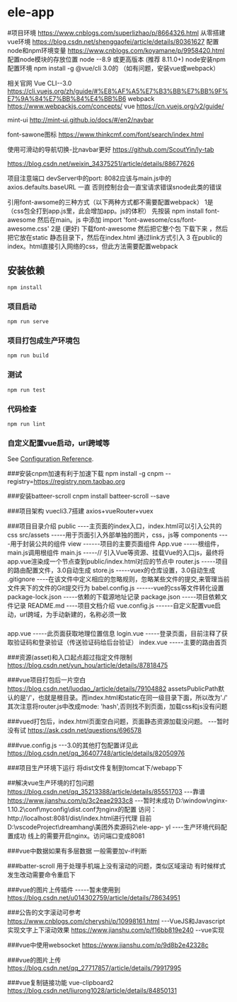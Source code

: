 # ele-app

#项目环境
https://www.cnblogs.com/superlizhao/p/8664326.html  从零搭建vue环境
https://blog.csdn.net/shenggaofei/article/details/80361627   配置node和npm环境变量
https://www.cnblogs.com/koyamane/p/9958420.html   配置node模块的存放位置
node --8.9 或更高版本 (推荐 8.11.0+)
node安装npm配置环境
npm install -g @vue/cli   3.0的
（如有问题，安装vue或webpack）

相关官网
Vue CLI--3.0
https://cli.vuejs.org/zh/guide/#%E8%AF%A5%E7%B3%BB%E7%BB%9F%E7%9A%84%E7%BB%84%E4%BB%B6
webpack
https://www.webpackjs.com/concepts/
vue
https://cn.vuejs.org/v2/guide/

mint-ui
http://mint-ui.github.io/docs/#/en2/navbar

font-sawone图标
https://www.thinkcmf.com/font/search/index.html

使用可滑动的导航切换-比navbar更好
https://github.com/ScoutYin/ly-tab
<!-- 以局部组件的方式引入 -->
https://blog.csdn.net/weixin_34375251/article/details/88677626


项目注意端口
devServer中的port: 8082应该与main.js中的axios.defaults.baseURL 一直
否则控制台会一直宝请求错误snode此类的错误

引用font-awsome的三种方式（以下两种方式都不需要配置webpack）
1是 （css包全打到app.js里，此会增加app。js的体积）
 先按装  npm install font-awesome
 然后在main。js 中添加  import 'font-awesome/css/font-awesome.css'
2是 (更好)
 下载font-awesome  然后把它整个包 下载下来 ，然后把它放在static 静态目录下，然后在index.html 通过link方式引入
3 在public的index。html直接引入网络的css，但此方法需要配置webpack
 

## 安装依赖
```
npm install
```

### 项目启动
```
npm run serve
```

### 项目打包成生产环境包 
```
npm run build
```

### 测试
```
npm run test
```

### 代码检查
```
npm run lint
```

### 自定义配置vue启动，url跨域等
See [Configuration Reference](https://cli.vuejs.org/config/).


###安装cnpm加速有利于加速下载
npm install -g cnpm --registry=https://registry.npm.taobao.org

###安装batteer-scroll
cnpm install batteer-scroll --save

###项目架构
vuecli3.7搭建
axios+vueRouter+vuex

###项目目录介绍
public   ----主页面的index入口，index.html可以引入公共的css
src/assets   -----用于页面引入外部单独的图片，css，js等
components   ----用于封装公共的组件
view    ------项目的主要页面组件
App.vue    -----根组件，main.js调用根组件
main.js -----// 引入Vue等资源、挂载Vue的入口js，最终将app.vue渲染成一个节点查到public/index.html对应的节点中
router.js   -----项目的路由配置文件，3.0自动生成
store.js   -----vuex的仓库设置，3.0自动生成
.gitignore   ----在该文件中定义相应的忽略规则，忽略某些文件的提交,来管理当前文件夹下的文件的Git提交行为
babel.config.js      ------vue的css等文件转化设置
package-lock.json    -----依赖的下载源地址记录
package.json    -----项目依赖文件记录
README.md    ----项目文档介绍
vue.config.js    ------自定义配置vue启动，url跨域，为手动新建的，名称必须一致


<!-- 发送验证码使用的为聚合数据平台 -->
<!-- 定位使用的为高德地图定位 -->
<!-- ui使用mint-ui -->

###
app.vue    -----此页面获取地理位置信息
login.vue    -----登录页面，目前注释了获取验证码和登录验证（传送验证码给后台验证）
index.vue    -----主要的路由首页

###资源(asset)和入口起点超过指定文件限制
https://blog.csdn.net/yun_hou/article/details/87818475

###vue项目打包后一片空白
https://blog.csdn.net/luodao_/article/details/79104882
assetsPublicPath默认的是'/'，也就是根目录。而index.html和static在同一级目录下面，所以改为'./'
其次注意将router.js中改成mode: 'hash',否则找不到页面，加载css和js没有问题

###vued打包后，index.html页面空白问题，页面静态资源加载没问题。 ---暂时没有试
https://ask.csdn.net/questions/696578

###vue.config.js  ---3.0的其他打包配置详见此
https://blog.csdn.net/qq_36407748/article/details/82050976


###项目生产环境下运行
将dist文件复制到tomcat下/webapp下

##解决vue生产环境的打包问题
https://blog.csdn.net/qq_35213388/article/details/85551703    ---靠谱
https://www.jianshu.com/p/3c2eae2933c8    ---暂时未成功
D:\window\nginx-1.10.2\conf\myconfig\dist.conf为nginx的配置
访问：http://localhost:8081/dist/index.html进行代理
目前D:\vscodeProject\dreamhang\美团外卖源码2\ele-app- yl   ----生产环境代码配置成功
线上的需要开启nginx。访问端口变成8081

###vue中数据如果有多层数据
一般需要加v-if判断

###batter-scroll
用于处理手机端上没有滚动的问题，类似区域滚动
有时候样式发生改动需要命令重启下

###vue的图片上传插件  -----暂未使用到
https://blog.csdn.net/u014302759/article/details/78634951

###公告的文字滚动可参考
https://www.cnblogs.com/cheryshi/p/10998161.html    ---VueJS和Javascript实现文字上下滚动效果
https://www.jianshu.com/p/f16bb819e240    --vue实现

###vue中使用websocket
https://www.jianshu.com/p/9d8b2e42328c


###vue的图片上传
https://blog.csdn.net/qq_27717857/article/details/79917995

###vue复制链接功能
vue-clipboard2 
https://blog.csdn.net/liurong1028/article/details/84850131